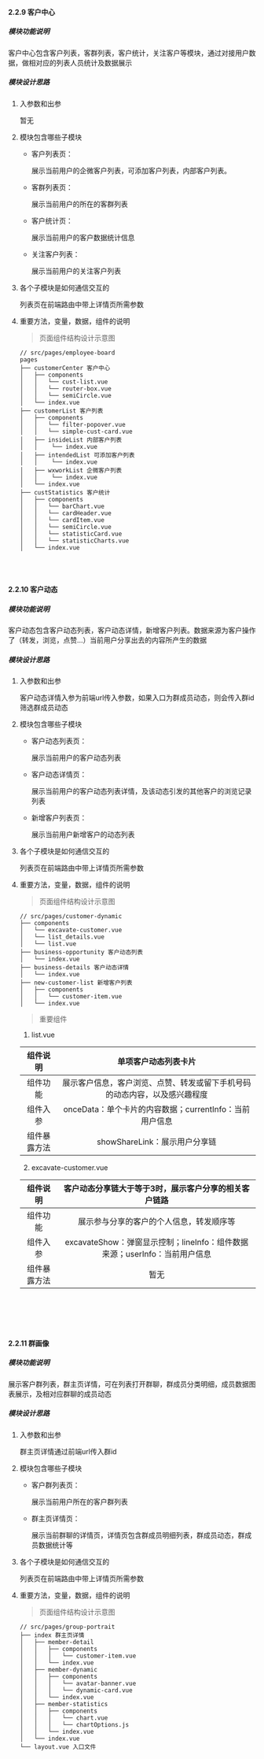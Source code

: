 #### 2.2.9 客户中心

##### 模块功能说明
客户中心包含客户列表，客群列表，客户统计，关注客户等模块，通过对接用户数据，做相对应的列表人员统计及数据展示

##### 模块设计思路
1. 入参数和出参

    暂无

2. 模块包含哪些子模块

   * 客户列表页：
    
        展示当前用户的企微客户列表，可添加客户列表，内部客户列表。

   * 客群列表页：
    
        展示当前用户的所在的客群列表

   * 客户统计页：
    
        展示当前用户的客户数据统计信息

   * 关注客户列表：
    
        展示当前用户的关注客户列表


3. 各个子模块是如何通信交互的

    列表页在前端路由中带上详情页所需参数

4. 重要方法，变量，数据，组件的说明

   > 页面组件结构设计示意图
    ```
    // src/pages/employee-board
    pages
    ├── customerCenter 客户中心
    │   ├── components
    │   │   └── cust-list.vue
    │   │   └── router-box.vue
    │   │   └── semiCircle.vue
    │   └── index.vue
    ├── customerList 客户列表
    │   ├── components
    │   │   └── filter-popover.vue
    │   │   └── simple-cust-card.vue
    │   ├── insideList 内部客户列表
    │   │    └── index.vue
    │   ├── intendedList 可添加客户列表
    │   │    └── index.vue
    │   ├── wxworkList 企微客户列表
    │   │    └── index.vue
    │   └── index.vue
    ├── custStatistics 客户统计
    │   ├── components
    │   │   └── barChart.vue
    │   │   └── cardHeader.vue
    │   │   └── cardItem.vue
    │   │   └── semiCircle.vue
    │   │   └── statisticCard.vue
    │   │   └── statisticCharts.vue
    │   └── index.vue
    ```

<br/><br/>

#### 2.2.10 客户动态

##### 模块功能说明
客户动态包含客户动态列表，客户动态详情，新增客户列表。数据来源为客户操作了（转发，浏览，点赞...）当前用户分享出去的内容所产生的数据

##### 模块设计思路
1. 入参数和出参

    客户动态详情入参为前端url传入参数，如果入口为群成员动态，则会传入群id筛选群成员动态

2. 模块包含哪些子模块

   * 客户动态列表页：
    
        展示当前用户的客户动态列表

   * 客户动态详情页：
    
        展示当前用户的客户动态列表详情，及该动态引发的其他客户的浏览记录列表

   * 新增客户列表页：
    
        展示当前用户新增客户的动态列表


3. 各个子模块是如何通信交互的

    列表页在前端路由中带上详情页所需参数

4. 重要方法，变量，数据，组件的说明

    > 页面组件结构设计示意图
      ```
      // src/pages/customer-dynamic
      ├── components
      │   └── excavate-customer.vue
      │   └── list_details.vue
      │   └── list.vue
      ├── business-opportunity 客户动态列表
      │   └── index.vue
      ├── business-details 客户动态详情
      │   └── index.vue
      ├── new-customer-list 新增客户列表
      │   ├── components
      │   │   └── customer-item.vue
      │   └── index.vue
      ```

    > 重要组件

      1. list.vue

      |组件说明|单项客户动态列表卡片|
      |:--:|:--:|
      |组件功能|展示客户信息，客户浏览、点赞、转发或留下手机号码的动态内容，以及感兴趣程度|
      |组件入参|onceData：单个卡片的内容数据；currentInfo：当前用户信息|
      |组件暴露方法|showShareLink：展示用户分享链|

      2. excavate-customer.vue

      |组件说明|客户动态分享链大于等于3时，展示客户分享的相关客户链路|
      |:--:|:--:|
      |组件功能|展示参与分享的客户的个人信息，转发顺序等|
      |组件入参|excavateShow：弹窗显示控制；lineInfo：组件数据来源；userInfo：当前用户信息|
      |组件暴露方法|暂无|

    <br/>

<br/><br/>

#### 2.2.11 群画像

##### 模块功能说明
展示客户群列表，群主页详情，可在列表打开群聊，群成员分类明细，成员数据图表展示，及相对应群聊的成员动态

##### 模块设计思路
1. 入参数和出参

    群主页详情通过前端url传入群id

2. 模块包含哪些子模块

   * 客户群列表页：
    
        展示当前用户所在的客户群列表

   * 群主页详情页：
    
        展示当前群聊的详情页，详情页包含群成员明细列表，群成员动态，群成员数据统计等


3. 各个子模块是如何通信交互的

    列表页在前端路由中带上详情页所需参数

4. 重要方法，变量，数据，组件的说明

   > 页面组件结构设计示意图
    ```
    // src/pages/group-portrait
    ├── index 群主页详情
    │   ├── member-detail
    │   │   ├── components
    │   │   │   └── customer-item.vue
    │   │   └── index.vue
    │   ├── member-dynamic
    │   │   ├── components
    │   │   │   └── avatar-banner.vue
    │   │   │   └── dynamic-card.vue
    │   │   └── index.vue
    │   ├── member-statistics
    │   │   ├── components
    │   │   │   └── chart.vue
    │   │   │   └── chartOptions.js
    │   │   └── index.vue
    │   └── index.vue
    └── layout.vue 入口文件
    ```

<br/><br/>